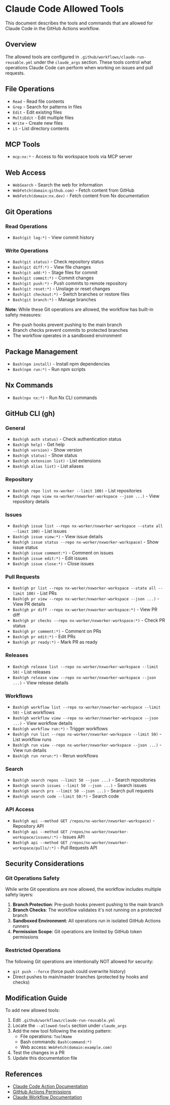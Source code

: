 # Claude Code Allowed Tools

This document describes the tools and commands that are allowed for Claude Code in the GitHub Actions workflow.

## Overview

The allowed tools are configured in `.github/workflows/claude-run-reusable.yml` under the `claude_args` section. These tools control what operations Claude Code can perform when working on issues and pull requests.

## File Operations

- `Read` - Read file contents
- `Grep` - Search for patterns in files
- `Edit` - Edit existing files
- `MultiEdit` - Edit multiple files
- `Write` - Create new files
- `LS` - List directory contents

## MCP Tools

- `mcp:nx:*` - Access to Nx workspace tools via MCP server

## Web Access

- `WebSearch` - Search the web for information
- `WebFetch(domain:github.com)` - Fetch content from GitHub
- `WebFetch(domain:nx.dev)` - Fetch content from Nx documentation

## Git Operations

### Read Operations
- `Bash(git log:*)` - View commit history

### Write Operations
- `Bash(git status)` - Check repository status
- `Bash(git diff:*)` - View file changes
- `Bash(git add:*)` - Stage files for commit
- `Bash(git commit:*)` - Commit changes
- `Bash(git push:*)` - Push commits to remote repository
- `Bash(git reset:*)` - Unstage or reset changes
- `Bash(git checkout:*)` - Switch branches or restore files
- `Bash(git branch:*)` - Manage branches

**Note:** While these Git operations are allowed, the workflow has built-in safety measures:
- Pre-push hooks prevent pushing to the main branch
- Branch checks prevent commits to protected branches
- The workflow operates in a sandboxed environment

## Package Management

- `Bash(npm install)` - Install npm dependencies
- `Bash(npm run:*)` - Run npm scripts

## Nx Commands

- `Bash(npx nx:*)` - Run Nx CLI commands

## GitHub CLI (gh)

### General
- `Bash(gh auth status)` - Check authentication status
- `Bash(gh help)` - Get help
- `Bash(gh version)` - Show version
- `Bash(gh status)` - Show status
- `Bash(gh extension list)` - List extensions
- `Bash(gh alias list)` - List aliases

### Repository
- `Bash(gh repo list nx-worker --limit 100)` - List repositories
- `Bash(gh repo view nx-worker/nxworker-workspace --json ...)` - View repository details

### Issues
- `Bash(gh issue list --repo nx-worker/nxworker-workspace --state all --limit 100)` - List issues
- `Bash(gh issue view:*)` - View issue details
- `Bash(gh issue status --repo nx-worker/nxworker-workspace)` - Show issue status
- `Bash(gh issue comment:*)` - Comment on issues
- `Bash(gh issue edit:*)` - Edit issues
- `Bash(gh issue close:*)` - Close issues

### Pull Requests
- `Bash(gh pr list --repo nx-worker/nxworker-workspace --state all --limit 100)` - List PRs
- `Bash(gh pr view --repo nx-worker/nxworker-workspace --json ...)` - View PR details
- `Bash(gh pr diff --repo nx-worker/nxworker-workspace:*)` - View PR diff
- `Bash(gh pr checks --repo nx-worker/nxworker-workspace:*)` - Check PR status
- `Bash(gh pr comment:*)` - Comment on PRs
- `Bash(gh pr edit:*)` - Edit PRs
- `Bash(gh pr ready:*)` - Mark PR as ready

### Releases
- `Bash(gh release list --repo nx-worker/nxworker-workspace --limit 50)` - List releases
- `Bash(gh release view --repo nx-worker/nxworker-workspace --json ...)` - View release details

### Workflows
- `Bash(gh workflow list --repo nx-worker/nxworker-workspace --limit 50)` - List workflows
- `Bash(gh workflow view --repo nx-worker/nxworker-workspace --json ...)` - View workflow details
- `Bash(gh workflow run:*)` - Trigger workflows
- `Bash(gh run list --repo nx-worker/nxworker-workspace --limit 50)` - List workflow runs
- `Bash(gh run view --repo nx-worker/nxworker-workspace --json ...)` - View run details
- `Bash(gh run rerun:*)` - Rerun workflows

### Search
- `Bash(gh search repos --limit 50 --json ...)` - Search repositories
- `Bash(gh search issues --limit 50 --json ...)` - Search issues
- `Bash(gh search prs --limit 50 --json ...)` - Search pull requests
- `Bash(gh search code --limit 50:*)` - Search code

### API Access
- `Bash(gh api --method GET /repos/nx-worker/nxworker-workspace)` - Repository API
- `Bash(gh api --method GET /repos/nx-worker/nxworker-workspace/issues/:*)` - Issues API
- `Bash(gh api --method GET /repos/nx-worker/nxworker-workspace/pulls/:*)` - Pull Requests API

## Security Considerations

### Git Operations Safety
While write Git operations are now allowed, the workflow includes multiple safety layers:

1. **Branch Protection**: Pre-push hooks prevent pushing to the main branch
2. **Branch Checks**: The workflow validates it's not running on a protected branch
3. **Sandboxed Environment**: All operations run in isolated GitHub Actions runners
4. **Permission Scope**: Git operations are limited by GitHub token permissions

### Restricted Operations
The following Git operations are intentionally NOT allowed for security:
- `git push --force` (force push could overwrite history)
- Direct pushes to main/master branches (protected by hooks and checks)

## Modification Guide

To add new allowed tools:

1. Edit `.github/workflows/claude-run-reusable.yml`
2. Locate the `--allowed-tools` section under `claude_args`
3. Add the new tool following the existing pattern:
   - File operations: `ToolName`
   - Bash commands: `Bash(command:*)`
   - Web access: `WebFetch(domain:example.com)`
4. Test the changes in a PR
5. Update this documentation file

## References

- [Claude Code Action Documentation](https://github.com/anthropics/claude-code-action)
- [GitHub Actions Permissions](./PERMISSIONS.md)
- [Claude Workflow Documentation](../../CLAUDE.md)

